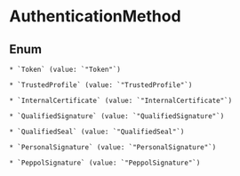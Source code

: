 
# AuthenticationMethod

## Enum


    * `Token` (value: `"Token"`)

    * `TrustedProfile` (value: `"TrustedProfile"`)

    * `InternalCertificate` (value: `"InternalCertificate"`)

    * `QualifiedSignature` (value: `"QualifiedSignature"`)

    * `QualifiedSeal` (value: `"QualifiedSeal"`)

    * `PersonalSignature` (value: `"PersonalSignature"`)

    * `PeppolSignature` (value: `"PeppolSignature"`)



